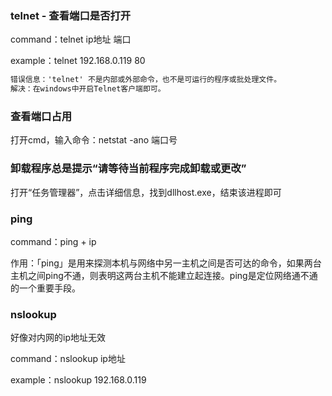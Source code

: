 

### telnet - 查看端口是否打开

command：telnet ip地址 端口

example：telnet 192.168.0.119 80

```txt
错误信息：'telnet' 不是内部或外部命令，也不是可运行的程序或批处理文件。
解决：在windows中开启Telnet客户端即可。
```

### 查看端口占用

打开cmd，输入命令：netstat -ano 端口号
    
### 卸载程序总是提示“请等待当前程序完成卸载或更改”

打开“任务管理器”，点击详细信息，找到dllhost.exe，结束该进程即可

### ping

command：ping + ip

作用：「ping」是用来探测本机与网络中另一主机之间是否可达的命令，如果两台主机之间ping不通，则表明这两台主机不能建立起连接。ping是定位网络通不通的一个重要手段。

### nslookup

好像对内网的ip地址无效

command：nslookup ip地址

example：nslookup 192.168.0.119





